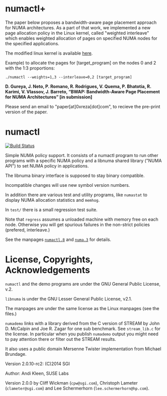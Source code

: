 # numactl+

The paper below proposes a bandwidth-aware page placement approach for NUMA architectures. As a part of that work, we implemented a new page allocation policy in the Linux kernel, called "weighted interleave" which enables weighted allocation of pages on specified NUMA nodes for the specified applications.

The modified linux kernel is available [here](https://github.com/0xreza/SNAKE-4.17.12).

Example) to allocate the pages for [target_program] on the nodes 0 and 2 with the 1:3 proportions:

```
./numactl --weights=1,3 --interleave=0,2 [target_program]
```

__D. Gureya, J. Neto, P. Romano, R. Rodrigues, V. Quema, P. Bhatotia, R. Karimi, V. Vlassov, J. Barreto,
“BWAP: Bandwidth-Aware Page Placement for NUMA Architectures” [in submission]__

Please send an email to "paper[at]0xreza[dot]com", to recieve the pre-print version of the paper.


# numactl

[![Build Status](https://travis-ci.org/numactl/numactl.svg?branch=master)](https://travis-ci.org/numactl/numactl)

Simple NUMA policy support. It consists of a numactl program to run other
programs with a specific NUMA policy and a libnuma shared library ("NUMA API")
to set NUMA policy in applications.

The libnuma binary interface is supposed to stay binary compatible.

Incompatible changes will use new symbol version numbers.

In addition there are various test and utility programs, like `numastat` to
display NUMA allocation statistics and `memhog`.

In `test/` there is a small regression test suite.

Note that `regress` assumes a unloaded machine with memory free on each node.
Otherwise you will get spurious failures in the non-strict policies (prefered,
interleave.)

See the manpages [`numactl.8`](https://linux.die.net/man/8/numactl) and
[`numa.3`](https://linux.die.net/man/3/numa) for details.

# License, Copyrights, Acknowledgements

`numactl` and the demo programs are under the GNU General Public License, v.2.

`libnuma` is under the GNU Lesser General Public License, v2.1.

The manpages are under the same license as the Linux manpages (see the files.)

`numademo` links with a library derived from the C version of STREAM by John D.
McCalpin and Joe R. Zagar for one sub benchmark. See `stream_lib.c` for the
license. In particular when you publish `numademo` output you might need to pay
attention there or filter out the STREAM results.

It also uses a public domain Mersenne Twister implementation from Michael
Brundage.

Version 2.0.10-rc2: (C)2014 SGI

Author:
Andi Kleen, SUSE Labs

Version 2.0.0 by Cliff Wickman (`cpw@sgi.com`), Christoph Lameter
(`clameter@sgi.com`) and Lee Schermerhorn (`lee.schermerhorn@hp.com`).

